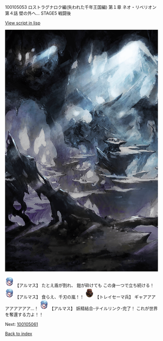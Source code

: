 100105053 ロストラグナロク編(失われた千年王国編) 第１章 ネオ・リベリオン 第４話 壁の外へ… STAGE5 戦闘後

[View script in lisp](../scripts/100105053.txt)

![101_cave.png](../images/backgrounds/101_cave.png)

<img src="../images/units/3103811.png" alt="3103811.png" height="34"/>
【アルマス】
たとえ盾が割れ、
鎧が砕けても
この身一つで立ち続ける！

<img src="../images/units/3103811.png" alt="3103811.png" height="34"/>
【アルマス】
食らえ、千刃の嵐！！

<img src="../images/units/3830001.png" alt="3830001.png" height="34"/>
【トレイセーマ兵】
ギャアアアアアアアアア…！

<img src="../images/units/3103811.png" alt="3103811.png" height="34"/>
【アルマス】
妖精結合-テイルリンク-完了！
これが世界を奪還する力よ！！

Next: [100105061](100105061.md)

[Back to index](index.md)
